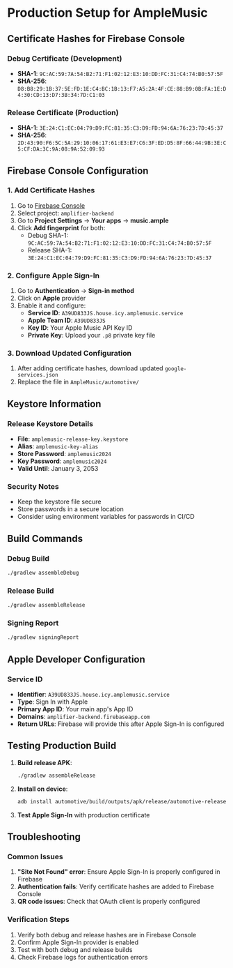 # Production Setup for AmpleMusic

## Certificate Hashes for Firebase Console

### Debug Certificate (Development)
- **SHA-1**: `9C:AC:59:7A:54:B2:71:F1:02:12:E3:10:DD:FC:31:C4:74:B0:57:5F`
- **SHA-256**: `D8:B8:29:1B:37:5E:FD:1E:C4:BC:1B:13:F7:A5:2A:4F:CE:88:B9:0B:FA:1E:D4:30:CD:13:D7:3B:34:7D:C1:03`

### Release Certificate (Production)
- **SHA-1**: `3E:24:C1:EC:04:79:D9:FC:81:35:C3:D9:FD:94:6A:76:23:7D:45:37`
- **SHA-256**: `2D:43:90:F6:5C:5A:29:10:06:17:61:E3:E7:C6:3F:ED:D5:8F:66:44:9B:3E:C5:CF:DA:3C:9A:08:9A:52:09:93`

## Firebase Console Configuration

### 1. Add Certificate Hashes
1. Go to [Firebase Console](https://console.firebase.google.com/)
2. Select project: `amplifier-backend`
3. Go to **Project Settings** → **Your apps** → **music.ample**
4. Click **Add fingerprint** for both:
   - Debug SHA-1: `9C:AC:59:7A:54:B2:71:F1:02:12:E3:10:DD:FC:31:C4:74:B0:57:5F`
   - Release SHA-1: `3E:24:C1:EC:04:79:D9:FC:81:35:C3:D9:FD:94:6A:76:23:7D:45:37`

### 2. Configure Apple Sign-In
1. Go to **Authentication** → **Sign-in method**
2. Click on **Apple** provider
3. Enable it and configure:
   - **Service ID**: `A39UD833JS.house.icy.amplemusic.service`
   - **Apple Team ID**: `A39UD833JS`
   - **Key ID**: Your Apple Music API Key ID
   - **Private Key**: Upload your `.p8` private key file

### 3. Download Updated Configuration
1. After adding certificate hashes, download updated `google-services.json`
2. Replace the file in `AmpleMusic/automotive/`

## Keystore Information

### Release Keystore Details
- **File**: `amplemusic-release-key.keystore`
- **Alias**: `amplemusic-key-alias`
- **Store Password**: `amplemusic2024`
- **Key Password**: `amplemusic2024`
- **Valid Until**: January 3, 2053

### Security Notes
- Keep the keystore file secure
- Store passwords in a secure location
- Consider using environment variables for passwords in CI/CD

## Build Commands

### Debug Build
```bash
./gradlew assembleDebug
```

### Release Build
```bash
./gradlew assembleRelease
```

### Signing Report
```bash
./gradlew signingReport
```

## Apple Developer Configuration

### Service ID
- **Identifier**: `A39UD833JS.house.icy.amplemusic.service`
- **Type**: Sign In with Apple
- **Primary App ID**: Your main app's App ID
- **Domains**: `amplifier-backend.firebaseapp.com`
- **Return URLs**: Firebase will provide this after Apple Sign-In is configured

## Testing Production Build

1. **Build release APK**:
   ```bash
   ./gradlew assembleRelease
   ```

2. **Install on device**:
   ```bash
   adb install automotive/build/outputs/apk/release/automotive-release.apk
   ```

3. **Test Apple Sign-In** with production certificate

## Troubleshooting

### Common Issues
1. **"Site Not Found" error**: Ensure Apple Sign-In is properly configured in Firebase
2. **Authentication fails**: Verify certificate hashes are added to Firebase Console
3. **QR code issues**: Check that OAuth client is properly configured

### Verification Steps
1. Verify both debug and release hashes are in Firebase Console
2. Confirm Apple Sign-In provider is enabled
3. Test with both debug and release builds
4. Check Firebase logs for authentication errors

